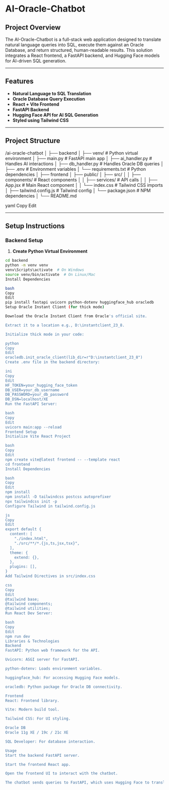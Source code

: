 # AI-Oracle-Chatbot

## Project Overview

The AI-Oracle-Chatbot is a full-stack web application designed to translate natural language queries into SQL, execute them against an Oracle Database, and return structured, human-readable results. This solution integrates a React frontend, a FastAPI backend, and Hugging Face models for AI-driven SQL generation.

---

## Features

- **Natural Language to SQL Translation**
- **Oracle Database Query Execution**
- **React + Vite Frontend**
- **FastAPI Backend**
- **Hugging Face API for AI SQL Generation**
- **Styled using Tailwind CSS**

---

## Project Structure

/ai-oracle-chatbot
│
├── backend
│ ├── venv/ # Python virtual environment
│ ├── main.py # FastAPI main app
│ ├── ai_handler.py # Handles AI interactions
│ ├── db_handler.py # Handles Oracle DB queries
│ ├── .env # Environment variables
│ └── requirements.txt # Python dependencies
│
├── frontend
│ ├── public/
│ ├── src/
│ │ ├── components/ # React components
│ │ ├── services/ # API calls
│ │ ├── App.jsx # Main React component
│ │ └── index.css # Tailwind CSS imports
│ ├── tailwind.config.js # Tailwind config
│ └── package.json # NPM dependencies
│
└── README.md

yaml
Copy
Edit

---

## Setup Instructions

### Backend Setup

1. **Create Python Virtual Environment**
```bash
cd backend
python -m venv venv
venv\Scripts\activate  # On Windows
source venv/bin/activate  # On Linux/Mac
Install Dependencies

bash
Copy
Edit
pip install fastapi uvicorn python-dotenv huggingface_hub oracledb
Setup Oracle Instant Client (for thick mode)

Download the Oracle Instant Client from Oracle's official site.

Extract it to a location e.g., D:\instantclient_23_8.

Initialize thick mode in your code:

python
Copy
Edit
oracledb.init_oracle_client(lib_dir=r"D:\instantclient_23_8")
Create .env file in the backend directory:

ini
Copy
Edit
HF_TOKEN=your_hugging_face_token
DB_USER=your_db_username
DB_PASSWORD=your_db_password
DB_DSN=localhost/XE
Run the FastAPI Server:

bash
Copy
Edit
uvicorn main:app --reload
Frontend Setup
Initialize Vite React Project

bash
Copy
Edit
npm create vite@latest frontend -- --template react
cd frontend
Install Dependencies

bash
Copy
Edit
npm install
npm install -D tailwindcss postcss autoprefixer
npx tailwindcss init -p
Configure Tailwind in tailwind.config.js

js
Copy
Edit
export default {
  content: [
    "./index.html",
    "./src/**/*.{js,ts,jsx,tsx}",
  ],
  theme: {
    extend: {},
  },
  plugins: [],
}
Add Tailwind Directives in src/index.css

css
Copy
Edit
@tailwind base;
@tailwind components;
@tailwind utilities;
Run React Dev Server:

bash
Copy
Edit
npm run dev
Libraries & Technologies
Backend
FastAPI: Python web framework for the API.

Uvicorn: ASGI server for FastAPI.

python-dotenv: Loads environment variables.

huggingface_hub: For accessing Hugging Face models.

oracledb: Python package for Oracle DB connectivity.

Frontend
React: Frontend library.

Vite: Modern build tool.

Tailwind CSS: For UI styling.

Oracle DB
Oracle 11g XE / 19c / 21c XE

SQL Developer: For database interaction.

Usage
Start the backend FastAPI server.

Start the frontend React app.

Open the frontend UI to interact with the chatbot.

The chatbot sends queries to FastAPI, which uses Hugging Face to translate natural language to SQL, then executes the query on Oracle DB.

